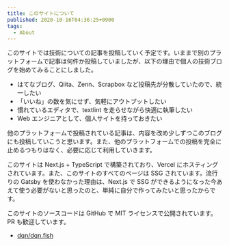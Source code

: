 ```yaml
---
title: このサイトについて
published: 2020-10-16T04:36:25+0900
tags:
  - About
---
```


このサイトでは技術についての記事を投稿していく予定です。いままで別のプラットフォームで記事は何件か投稿していましたが、以下の理由で個人の技術ブログを始めてみることにしました。

- はてなブログ、Qiita、Zenn、Scrapbox など投稿先が分散していたので、統一したい
- 「いいね」の数を気にせず、気軽にアウトプットしたい
- 慣れているエディタで、textlint を走らせながら快適に執筆したい
- Web エンジニアとして、個人サイトを持っておきたい

他のプラットフォームで投稿されている記事は、内容を改め少しずつこのブログにも投稿していこうと思います。また、他のプラットフォームでの投稿を完全に止めるつもりはなく、必要に応じて利用していきます。

このサイトは Next.js + TypeScript で構築されており、Vercel にホスティングされています。また、このサイトのすべてのページは SSG されています。流行りの Gatsby を使わなかった理由は、Next.js で SSG ができるようになった今あえて使う必要がないと思ったのと、単純に自分で作ってみたいと思ったからです。

このサイトのソースコードは GitHub で MIT ライセンスで公開されています。PR も歓迎しています。

- [dqn/dqn.fish](https://github.com/dqn/dqn.fish)
